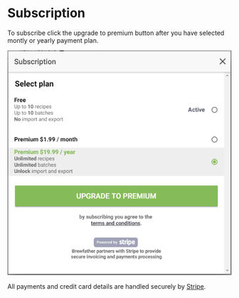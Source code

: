 # Subscription

To subscribe click the upgrade to premium button after you have selected montly or yearly payment plan.

![Subscription](../.gitbook/assets/image%20%2857%29.png)

All payments and credit card details are handled securely by [Stripe](https://www.stripe.com/).

